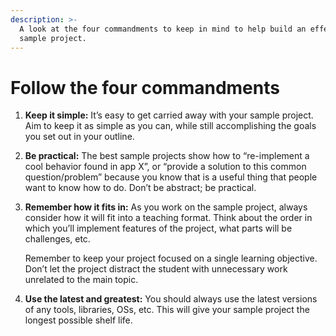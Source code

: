 ```yaml
---
description: >-
  A look at the four commandments to keep in mind to help build an effective
  sample project.
---
```


# Follow the four commandments

1. **Keep it simple:** It’s easy to get carried away with your sample project. Aim to keep it as simple as you can, while still accomplishing the goals you set out in your outline.
2. **Be practical:** The best sample projects show how to “re-implement a cool behavior found in app X”, or “provide a solution to this common question/problem” because you know that is a useful thing that people want to know how to do. Don’t be abstract; be practical.
3.  **Remember how it fits in:** As you work on the sample project, always consider how it will fit into a teaching format. Think about the order in which you’ll implement features of the project, what parts will be challenges, etc.

    Remember to keep your project focused on a single learning objective. Don’t let the project distract the student with unnecessary work unrelated to the main topic.
4. **Use the latest and greatest:** You should always use the latest versions of any tools, libraries, OSs, etc. This will give your sample project the longest possible shelf life.
